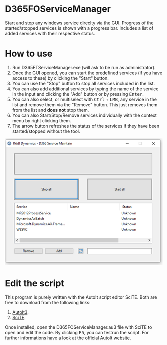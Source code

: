 # D365FOServiceManager

Start and stop any windows service direclty via the GUI. Progress of the started/stopped services is shown with a progress bar. Includes a list of added services with their respective status.


# How to use

1.  Run D365FTServiceManager.exe (will ask to be run as administrator).
2.  Once the GUI opened, you can start the predefined services (if you have access to these) by clicking the "Start" button.
3.  You can use the "Stop" button to stop all services included in the list.
4.  You can also add additional services by typing the name of the service in the input and clicking the "Add" button or by pressing <kbd>Enter</kbd>.
5.  You can also select, or multiselect with <kbd>Ctrl</kbd> + <kbd>LMB</kbd>, any service in the list and remove them via the "Remove" button. This just removes them from the list and **does not** stop them.
6.  You can also Start/Stop/Remove services individually with the context menu by right clicking them.
7.  The arrow button refreshes the status of the services if they have been started/stopped without the tool.

![image](https://github.com/roedl-dynamics/D365FOServiceManager/blob/main/ServiceManagerGUI.PNG)
# Edit the script

This program is purely written with the AutoIt script editor SciTE. 
Both are free to download from the following links:
1.  [AutoIt3](https://www.autoitscript.com/site/autoit/downloads/).
2.  [SciTE](https://www.autoitscript.com/site/autoit-script-editor/downloads/).

Once installed, open the D365FOServiceManager.au3 file with SciTE to open and edit the code. By clicking <kbd>F5</kbd>, you can testrun the script.
For further informations have a look at the official AutoIt [website](https://www.autoitscript.com/site/autoit-script-editor/installation/).
